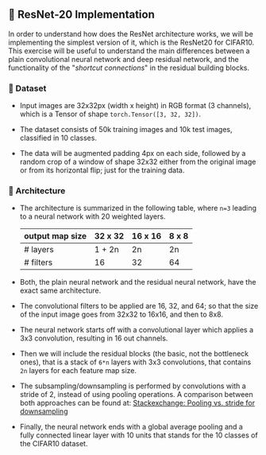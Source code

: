 ## :test_tube: ResNet-20 Implementation

In order to understand how does the ResNet architecture works, we will be implementing the simplest version of it, which
is the ResNet20 for CIFAR10. This exercise will be useful to understand the main differences between a plain convolutional
neural network and deep residual network, and the functionality of the 
"_shortcut connections_" in the residual building blocks.

### :open_file_folder: Dataset

* Input images are 32x32px (width x height) in RGB format (3 channels), which is a Tensor of shape `torch.Tensor([3, 32, 32])`.

* The dataset consists of 50k training images and 10k test images, classified in 10 classes.

* The data will be augmented padding 4px on each side, followed by a random crop of a window of shape 32x32 either from the 
original image or from its horizontal flip; just for the training data.

### :brain: Architecture

* The architecture is summarized in the following table, where `n=3` leading to a neural network with 20 weighted layers.

  | output map size | 32 x 32 | 16 x 16 | 8 x 8 |
  |-----------------|---------|---------|-------|
  | # layers        | 1 + 2n  | 2n      | 2n    |
  | # filters       | 16      | 32      | 64    |
  
* Both, the plain neural network and the residual neural network, have the exact same architecture.

* The convolutional filters to be applied are 16, 32, and 64; so that the size of the input image goes 
from 32x32 to 16x16, and then to 8x8.

* The neural network starts off with a convolutional layer which applies a 3x3 convolution, resulting in 
16 out channels.

* Then we will include the residual blocks (the basic, not the bottleneck ones), that is a stack of `6*n`
layers with 3x3 convolutions, that contains `2n` layers for each feature map size.

* The subsampling/downsampling is performed by convolutions with a stride of 2, instead of using pooling operations. 
A comparison between both approaches can be found at: 
[Stackexchange: Pooling vs. stride for downsampling](https://stats.stackexchange.com/questions/387482/pooling-vs-stride-for-downsampling/387522)

* Finally, the neural network ends with a global average pooling and a fully connected linear layer with 10 units
that stands for the 10 classes of the CIFAR10 dataset.
